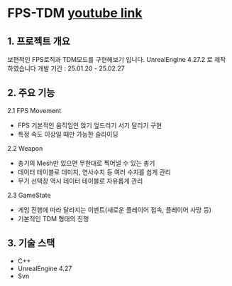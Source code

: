 # FPS-TDM [youtube link](http://youtu.be/71VKa3cGUO4)

## 1. 프로젝트 개요
보편적인 FPS로직과 TDM모드를 구현해보기 입니다.
UnrealEngine 4.27.2 로 제작하였습니다
개발 기간 : 25.01.20 - 25.02.27

## 2. 주요 기능
2.1 FPS Movement
* FPS 기본적인 움직임인 앉기 엎드리기 서기 달리기 구현
* 특정 속도 이상일 때만 가능한 슬라이딩

2.2 Weapon
* 총기의 Mesh만 있으면 무한대로 찍어낼 수 있는 총기
* 데이터 테이블로 데미지, 연사수치 등 여러 수치를 쉽게 관리
* 무기 선택창 역시 데이터 테이블로 자유롭게 관리

2.3 GameState
* 게임 진행에 따라 달라지는 이벤트(새로운 플레이어 접속, 플레이어 사망 등)
* 기본적인 TDM 형태의 진행

## 3. 기술 스택
* C++
* UnrealEngine 4.27
* Svn


